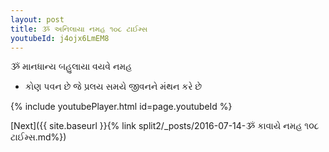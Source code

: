 ```yaml
---
layout: post
title: ૐ અનિલાયા નમહ ૧૦૮ ટાઈમ્સ
youtubeId: j4ojx6LmEM8
---
```

 
 
 ૐ માનધાન્ય બહુલાયા વયવે નમહ  
 
 -  કોણ પવન છે જે પ્રલય સમયે જીવનને મંથન કરે છે 
 
  
 
  
 
 
 
 
 
 


{% include youtubePlayer.html id=page.youtubeId %}
 
[Next]({{ site.baseurl }}{% link  split2/_posts/2016-07-14-ૐ કાવાયે નમહ ૧૦૮ ટાઈમ્સ.md%})
 

